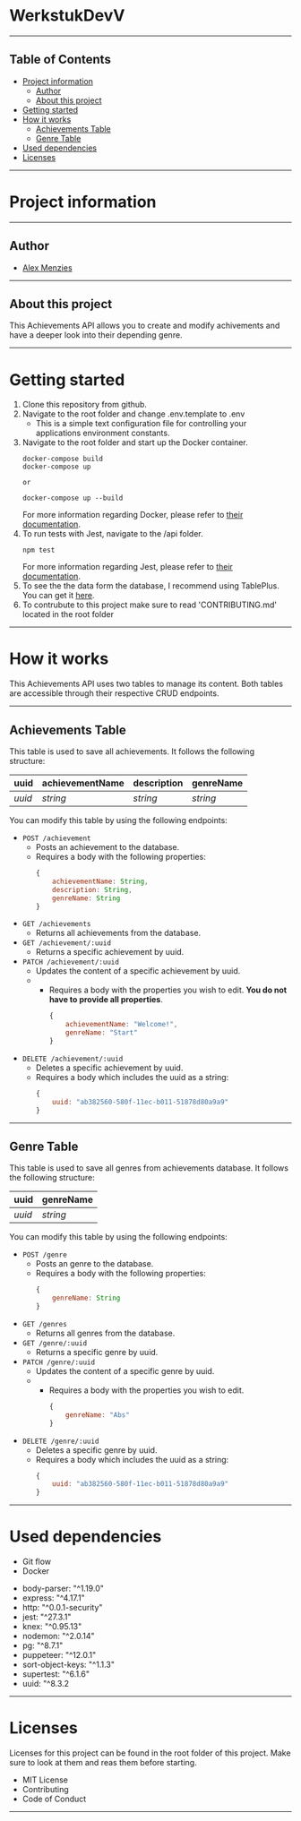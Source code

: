 # WerkstukDevV
---
## Table of Contents
- [Project information](#project-information)
  - [Author](#author)
  - [About this project](#about-this-project)
- [Getting started](#getting-started)
- [How it works](#how-it-works)
  - [Achievements Table](#achievements-table)
  - [Genre Table](#genre-table)
- [Used dependencies](#used-dependencies)
- [Licenses](#licenses)

---
# Project information

---
## Author
- [Alex Menzies](https://github.com/AlexMenziesEHB)

---
## About this project

This Achievements API allows you to create and modify achivements and have a deeper look into their depending genre.

---
# Getting started

1. Clone this repository from github.
2. Navigate to the root folder and change .env.template to .env
   - This is a simple text configuration file for controlling your applications environment constants.
3. Navigate to the root folder and start up the Docker container.
    ```shell
    docker-compose build
    docker-compose up

    or

    docker-compose up --build
    ```
    For more information regarding Docker, please refer to [their documentation](https://docs.docker.com/).
4. To run tests with Jest, navigate to the /api folder.
    ```shell
    npm test
    ```
    For more information regarding Jest, please refer to [their documentation](https://jestjs.io/docs/getting-started).
5. To see the the data form the database, I recommend using TablePlus.
   You can get it [here](https://tableplus.com/).
6. To contrubute to this project make sure to read 'CONTRIBUTING.md' located in the root folder

---
# How it works

This Achievements API uses two tables to manage its content. Both tables are accessible through their respective CRUD endpoints.

---
## Achievements Table
This table is used to save all achievements. It follows the following structure:

|uuid  |achievementName|description|genreName|
|------|---------------|-----------|---------|
|*uuid*|*string*       |*string*   |*string* |

You can modify this table by using the following endpoints:

- `POST /achievement`
    - Posts an achievement to the database.
    - Requires a body with the following properties:
        ```js
        {
            achievementName: String,
            description: String,
            genreName: String
        }
        ```
- `GET /achievements`
    - Returns all achievements from the database.
- `GET /achievement/:uuid`
    - Returns a specific achievement by uuid.
- `PATCH /achievement/:uuid`
    - Updates the content of a specific achievement by uuid.
    - - Requires a body with the properties you wish to edit. **You do not have to provide all properties**.
        ```js
        {
            achievementName: "Welcome!",
            genreName: "Start"
        }
        ```
- `DELETE /achievement/:uuid`
    - Deletes a specific achievement by uuid.
    - Requires a body which includes the uuid as a string:
        ```js
        {
            uuid: "ab382560-580f-11ec-b011-51878d80a9a9"
        }
        ```

---
## Genre Table
This table is used to save all genres from achievements database. It follows the following structure:

|uuid  |genreName|
|------|---------|
|*uuid*|*string* |

You can modify this table by using the following endpoints:

- `POST /genre`
    - Posts an genre to the database.
    - Requires a body with the following properties:
        ```js
        {
            genreName: String
        }
        ```
- `GET /genres`
    - Returns all genres from the database.
- `GET /genre/:uuid`
    - Returns a specific genre by uuid.
- `PATCH /genre/:uuid`
    - Updates the content of a specific genre by uuid.
    - - Requires a body with the properties you wish to edit.
        ```js
        {
            genreName: "Abs"
        }
        ```
- `DELETE /genre/:uuid`
    - Deletes a specific genre by uuid.
    - Requires a body which includes the uuid as a string:
        ```js
        {
            uuid: "ab382560-580f-11ec-b011-51878d80a9a9"
        }
        ```

---
# Used dependencies
* Git flow
* Docker

- body-parser: "^1.19.0"
- express: "^4.17.1"
- http: "^0.0.1-security"
- jest: "^27.3.1"
- knex: "^0.95.13"
- nodemon: "^2.0.14"
- pg: "^8.7.1"
- puppeteer: "^12.0.1"
- sort-object-keys: "^1.1.3"
- supertest: "^6.1.6"
- uuid: "^8.3.2

---

# Licenses
Licenses for this project can be found in the root folder of this project.
Make sure to look at them and reas them before starting.
- MIT License
- Contributing
- Code of Conduct

---